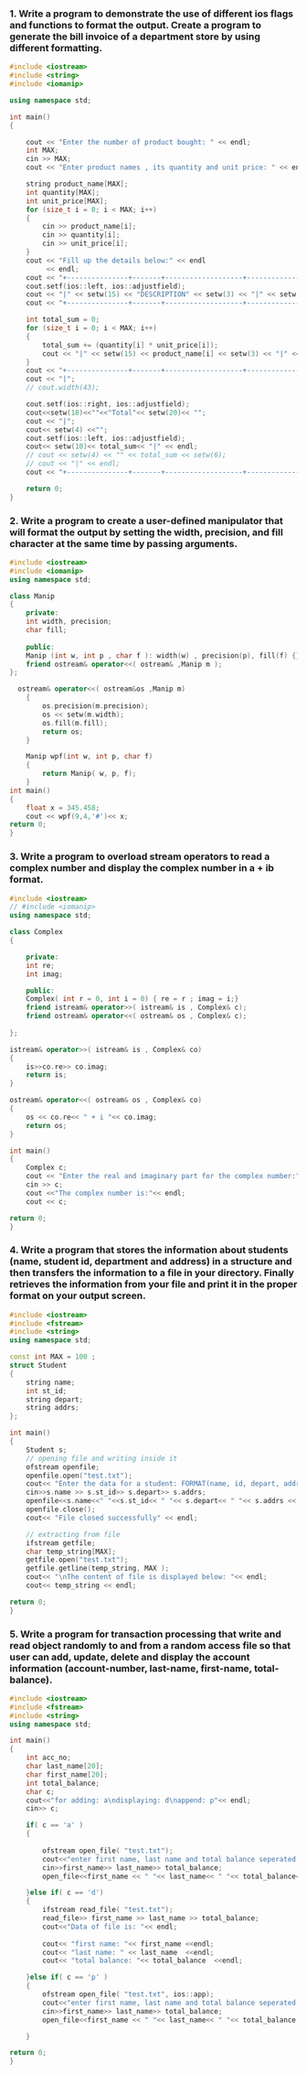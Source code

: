
### 1. Write a program to demonstrate the use of different ios flags and functions to format the output. Create a program to generate  the bill invoice of a department store by using different formatting.

```c++
#include <iostream>
#include <string>
#include <iomanip>

using namespace std;

int main()
{

    cout << "Enter the number of product bought: " << endl;
    int MAX;
    cin >> MAX;
    cout << "Enter product names , its quantity and unit price: " << endl;

    string product_name[MAX];
    int quantity[MAX];
    int unit_price[MAX];
    for (size_t i = 0; i < MAX; i++)
    {
        cin >> product_name[i];
        cin >> quantity[i];
        cin >> unit_price[i];
    }
    cout << "Fill up the details below:" << endl
         << endl;
    cout << "+---------------+-------+-------------------+--------------+" << endl;
    cout.setf(ios::left, ios::adjustfield);
    cout << "|" << setw(15) << "DESCRIPTION" << setw(3) << "|" << setw(5) << "QTY" << setw(5) << "|" << setw(15) << "UNIT PRICE" << setw(5) << "|" << setw(10) << "AMOUNT" << setw(6) << "|" << endl;
    cout << "+---------------+-------+-------------------+--------------+" << endl;

    int total_sum = 0;
    for (size_t i = 0; i < MAX; i++)
    {
        total_sum += (quantity[i] * unit_price[i]);
        cout << "|" << setw(15) << product_name[i] << setw(3) << "|" << setw(5) << quantity[i] << setw(5) << "|" << setw(15) << unit_price[i] << setw(5) << "|" << setw(10) << quantity[i] * unit_price[i] << setw(6) << "|" << endl;
    }
    cout << "+---------------+-------+-------------------+--------------+" << endl;
    cout << "|";
    // cout.width(43);

    cout.setf(ios::right, ios::adjustfield);
    cout<<setw(18)<<""<<"Total"<< setw(20)<< "";
    cout << "|";
    cout<< setw(4) <<"";
    cout.setf(ios::left, ios::adjustfield);
    cout<< setw(10)<< total_sum<< "|" << endl;
    // cout << setw(4) << "" << total_sum << setw(6);
    // cout << "|" << endl;
    cout << "+---------------+-------+-------------------+--------------+" << endl;

    return 0;
}
```

### 2. Write a program to create a user-defined manipulator that will format the output by setting the width, precision, and fill character at the  same time by passing arguments.
```c++
#include <iostream>
#include <iomanip>
using namespace std;

class Manip
{
    private: 
    int width, precision;
    char fill;
    
    public:
    Manip (int w, int p , char f ): width(w) , precision(p), fill(f) {}
    friend ostream& operator<<( ostream& ,Manip m );
};

  ostream& operator<<( ostream&os ,Manip m)
    {
        os.precision(m.precision);
        os << setw(m.width);
        os.fill(m.fill);
        return os;
    }

    Manip wpf(int w, int p, char f)
    {
        return Manip( w, p, f);
    }
int main()
{
    float x = 345.458;
    cout << wpf(9,4,'#')<< x;
return 0;
}
```

### 3. Write a program to overload stream operators to read a complex number and display the complex number in a + ib format.

```c++
#include <iostream>
// #include <iomanip>
using namespace std;

class Complex
{

    private: 
    int re;
    int imag;

    public:
    Complex( int r = 0, int i = 0) { re = r ; imag = i;}
    friend istream& operator>>( istream& is , Complex& c);
    friend ostream& operator<<( ostream& os , Complex& c);
    
};

istream& operator>>( istream& is , Complex& co)
{
    is>>co.re>> co.imag;
    return is;
}

ostream& operator<<( ostream& os , Complex& co)
{
    os << co.re<< " + i "<< co.imag;
    return os;
}

int main()
{
    Complex c;
    cout << "Enter the real and imaginary part for the complex number:" << endl;
    cin >> c;
    cout <<"The complex number is:"<< endl;
    cout << c;

return 0;
}
```
### 4. Write a program that stores the information about students (name, student id, department and address) in a structure and then transfers the information to a file in your directory. Finally retrieves the information from your file and print it in the proper format on your output screen.
```c++
#include <iostream>
#include <fstream>
#include <string>
using namespace std;

const int MAX = 100 ;
struct Student
{
    string name;
    int st_id;
    string depart;
    string addrs;
};

int main()
{
    Student s;
    // opening file and writing inside it
    ofstream openfile;
    openfile.open("test.txt");
    cout<< "Enter the data for a student: FORMAT(name, id, depart, address)" << endl;
    cin>>s.name >> s.st_id>> s.depart>> s.addrs;
    openfile<<s.name<<" "<<s.st_id<< " "<< s.depart<< " "<< s.addrs << endl;
    openfile.close();
    cout<< "File closed successfully" << endl;

    // extracting from file
    ifstream getfile;
    char temp_string[MAX];
    getfile.open("test.txt");
    getfile.getline(temp_string, MAX );
    cout<< "\nThe content of file is displayed below: "<< endl;
    cout<< temp_string << endl;

return 0;
}
```

### 5. Write a program for transaction processing that write and read object randomly to and from a random access file so that user can add, update, delete and display the account information (account-number, last-name, first-name, total-balance).
```c++
#include <iostream>
#include <fstream>
#include <string>
using namespace std;

int main()
{   
    int acc_no;
    char last_name[20];
    char first_name[20];
    int total_balance;
    char c;
    cout<<"for adding: a\ndisplaying: d\nappend: p"<< endl;
    cin>> c;

    if( c == 'a' )
    {
         
        ofstream open_file( "test.txt");
        cout<<"enter first name, last name and total balance seperated by spaces: \n";
        cin>>first_name>> last_name>> total_balance;
        open_file<<first_name << " "<< last_name<< " "<< total_balance<< "\n";

    }else if( c == 'd')
    {
        ifstream read_file( "test.txt");
        read_file>> first_name >> last_name >> total_balance;
        cout<<"Data of file is: "<< endl;
        
        cout<< "first name: "<< first_name <<endl;
        cout<< "last name: " << last_name  <<endl;
        cout<< "total balance: "<< total_balance  <<endl;

    }else if( c == 'p' )
    {
        ofstream open_file( "test.txt", ios::app);
        cout<<"enter first name, last name and total balance seperated by spaces: \n";
        cin>>first_name>> last_name>> total_balance;
        open_file<<first_name << " "<< last_name<< " "<< total_balance;

    }

return 0;
}
```
